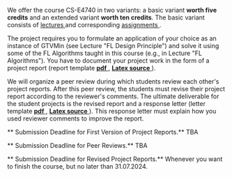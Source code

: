 We offer the course CS-E4740 in two variants: a basic variant **worth five credits** and an extended 
variant **worth ten credits**. The basic variant consists of <a href="Lectures.md"> lectures </a> and 
corresponding <a href="Assignments.md"> assignments </a>. 

The project requires you to formulate an application of your choice as an instance of GTVMin (see Lecture "FL Design Principle") 
and solve it using some of the FL Algorithms taught in this course (e.g., in Lecture "FL Algorithms"). You have to document 
your project work in the form of a project report (report template <a href="FederatedLearningPaper.pdf"> **pdf** </a>,  <a href="FederatedLearningPaper.tex"> **Latex source** </a>). 

We will organize a peer review during which students review each other's project reports. After this peer review, the 
students must revise their project report according to the reviewer's comments. The ultimate deliverable for the 
student projects is the revised report and a response letter (letter template <a href="Response_Letter_Demo.pdf"> **pdf** </a>,  <a href="Response_Letter_Demo.tex"> **Latex source** </a>). This response letter must explain how you used reviewer comments to improve the report.  

** Submission Deadline for First Version of Project Reports.** TBA 

** Submission Deadline for Peer Reviews.** TBA 

** Submission Deadline for Revised Project Reports.** Whenever you want to finish the course, but no later than 31.07.2024. 

